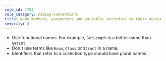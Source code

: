 ```yaml
---
rule_id: 1707
rule_category: naming-conventions
title: Name members, parameters and variables according to their meaning and not their type
severity: 2
---
```

- Use functional names. For example, `GetLength` is a better name than `GetInt`.
- Don't use terms like `Enum`, `Class` or `Struct` in a name.
- Identifiers that refer to a collection type should have plural names.
